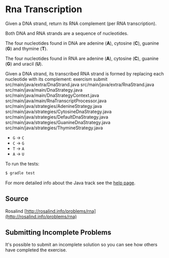 # Rna Transcription

Given a DNA strand, return its RNA complement (per RNA transcription).

Both DNA and RNA strands are a sequence of nucleotides.

The four nucleotides found in DNA are adenine (**A**), cytosine (**C**),
guanine (**G**) and thymine (**T**).

The four nucleotides found in RNA are adenine (**A**), cytosine (**C**),
guanine (**G**) and uracil (**U**).

Given a DNA strand, its transcribed RNA strand is formed by replacing
each nucleotide with its complement:
exercism submit src/main/java/extra/DnaStrand.java src/main/java/extra/RnaStrand.java src/main/java/main/DnaStrategy.java src/main/java/main/DnaStrategyContext.java src/main/java/main/RnaTranscriptProcessor.java src/main/java/strategies/AdenineStrategy.java src/main/java/strategies/CytosineDnaStrategy.java src/main/java/strategies/DefaultDnaStrategy.java src/main/java/strategies/GuanineDnaStrategy.java src/main/java/strategies/ThymineStrategy.java
* `G` -> `C`
* `C` -> `G`
* `T` -> `A`
* `A` -> `U`


To run the tests:

```sh
$ gradle test
```

For more detailed info about the Java track see the [help page](http://exercism.io/languages/java).

## Source

Rosalind [http://rosalind.info/problems/rna](http://rosalind.info/problems/rna)

## Submitting Incomplete Problems
It's possible to submit an incomplete solution so you can see how others have completed the exercise.

